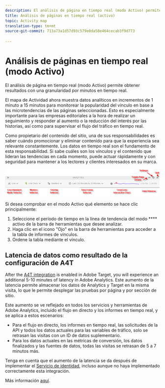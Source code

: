 ```yaml
---
description: El análisis de página en tiempo real (modo Activo) permite obtener resultados con una granularidad por minutos en tiempo real.
title: Análisis de páginas en tiempo real (activo)
topic: Activity map
translation-type: tm+mt
source-git-commit: 713a73a1d57d93c579e0da58e464cecab3f9d773

---
```



# Análisis de páginas en tiempo real (modo Activo)

El análisis de página en tiempo real (modo Activo) permite obtener resultados con una granularidad por minutos en tiempo real.

El mapa de Actividad ahora muestra datos analíticos en incrementos de 1 minuto a 15 minutos para monitorear la popularidad del vínculo en base a las microtendencias de las páginas seleccionadas. Esto es especialmente importante para las empresas editoriales a la hora de realizar un seguimiento y responder al aumento o la reducción del interés por las historias, así como para supervisar el flujo del tráfico en tiempo real.

Como propietario del contenido del sitio, una de sus responsabilidades es saber cuándo promocionar y eliminar contenido para que la experiencia sea relevante constantemente. Los datos en tiempo real son el fundamento de esta responsabilidad. Si sabe cuáles son los vínculos y el contenido que lideran las tendencias en cada momento, puede actuar rápidamente y con seguridad para mantener a los lectores y clientes interesados en su marca.

![](assets/live_mode.png)

<!-- 

Describe what you can do with the feature: - what is the data shown? why do I see trend lines everywhere? how do I choose a period in the trend? what do the overlays represent in live mode? how do you compute the gainers and losers overlays? what is the auto update mode?

 -->

Si desea comprobar en el modo Activo qué elemento se hace clic principalmente:

1. Seleccione el período de tiempo en la línea de tendencia del modo **** activo de la barra de herramientas que desee analizar.
1. Haga clic en el icono &quot;Ojo&quot; en la barra de herramientas para acceder a la tabla de informes de vínculos.
1. Ordene la tabla mediante el vínculo.

## Latencia de datos como resultado de la configuración de A4T

After the [A4T integration](https://docs.adobe.com/content/help/es-ES/target/using/integrate/a4t/a4t.html) is enabled in Adobe Target, you will experience an additional 5-10 minutes of latency in Adobe Analytics. Este aumento de la latencia permite almacenar los datos de Analytics y Target en la misma visita, lo que le permite desplegar las pruebas por página y por sección de sitio.

Este aumento se ve reflejado en todos los servicios y herramientas de Adobe Analytics, incluido el flujo en directo y los informes en tiempo real, y se aplica a estos escenarios:

* Para el flujo en directo, los informes en tiempo real, las solicitudes de la API y todos los datos actuales para las variables de tráfico, solo se retrasan las visitas con un ID de datos suplementario.
* Para los datos actuales en las métricas de conversión, los datos finalizados y las fuentes de datos, todas las visitas se retrasan de 5 a 7 minutos más.

Tenga en cuenta que el aumento de la latencia se da después de implementar el [Servicio de identidad](https://marketing.adobe.com/resources/help/es_ES/mcvid/), incluso aunque no haya implementado correctamente esta integración.

Más información [aquí](/help/analyze/activity-map/activitymap-standard-live.md).